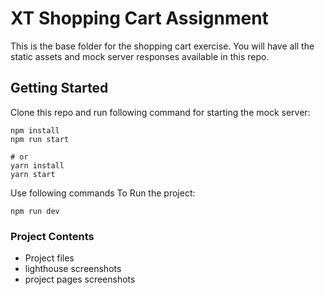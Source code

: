 # XT Shopping Cart Assignment

This is the base folder for the shopping cart exercise. You will have all the static assets and mock server responses available in this repo.

## Getting Started

Clone this repo and run following command for starting the mock server:

```
npm install
npm run start

# or
yarn install
yarn start
```

Use following commands To Run the project:

```
npm run dev
```

### Project Contents
- Project files
- lighthouse screenshots
- project pages screenshots